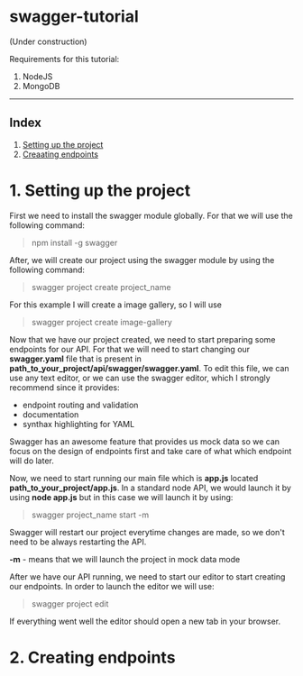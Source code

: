 # swagger-tutorial

(Under construction)

Requirements for this tutorial:

1. NodeJS
2. MongoDB

___

## Index

1. [Setting up the project](#setting-up-the-project)
2. [Creaating endpoints](#creating-endpoints)

# 1. Setting up the project

First we need to install the swagger module globally. For that we will use the following command:

> npm install -g swagger


After, we will create our project using the swagger module by using the following command:

> swagger project create project_name


For this example I will create a image gallery, so I will use

> swagger project create image-gallery


Now that we have our project created, we need to start preparing some endpoints for our API. For that we will need to start changing our **swagger.yaml** file that is present in **path_to_your_project/api/swagger/swagger.yaml**. To edit this file, we can use any text editor, or we can use the swagger editor, which I strongly recommend since it provides:


* endpoint routing and validation
* documentation
* synthax highlighting for YAML

Swagger has an awesome feature that provides us mock data so we can focus on the design of endpoints first and take care of what which endpoint will do later.

Now, we need to start running our main file which is **app.js** located **path_to_your_project/app.js**. In a standard node API, we would launch it by using **node app.js** but in this case we will launch it by using:

> swagger project_name start -m

Swagger will restart our project everytime changes are made, so we don't need to be always restarting the API.

**-m** - means that we will launch the project in mock data mode

After we have our API running, we need to start our editor to start creating our endpoints. In order to launch the editor we will use:

> swagger project edit

If everything went well the editor should open a new tab in your browser.

# 2. Creating endpoints
